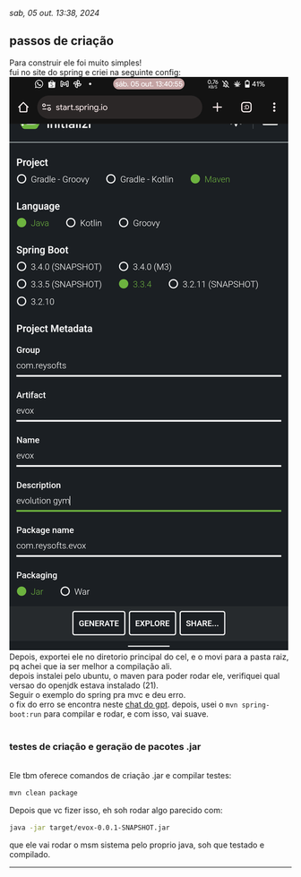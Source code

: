 *sab, 05 out. 13:38, 2024*
## passos de criação
Para construir ele foi muito simples! <br>
fui no site do spring e criei na seguinte config:
<br>
<img src='spring_print.png'>
<br>
Depois, exportei ele no diretorio principal do cel, e o movi para a pasta raiz, pq achei que ia ser melhor a compilação ali.<br>
depois instalei pelo ubuntu, o maven para poder rodar ele, verifiquei qual versao do openjdk estava instalado (21). <br>
Seguir o exemplo do spring pra mvc e deu erro.<br>
o fix do erro se encontra neste <a href='https://chatgpt.com/c/67016555-7684-8011-be7e-45524a8edd5c'>chat do gpt</a>.
depois, usei o `mvn spring-boot:run` para compilar e rodar, e com isso, vai suave.<br>
<br>
### testes de criação e geraçäo de pacotes .jar
<br>
Ele tbm oferece comandos de criação .jar e compilar testes:<br>

```sh
mvn clean package
```
Depois que vc fizer isso, eh soh rodar algo parecido com:

```sh
java -jar target/evox-0.0.1-SNAPSHOT.jar
```
que ele vai rodar o msm sistema pelo proprio java, soh que testado e compilado.
<br>
<hr>

